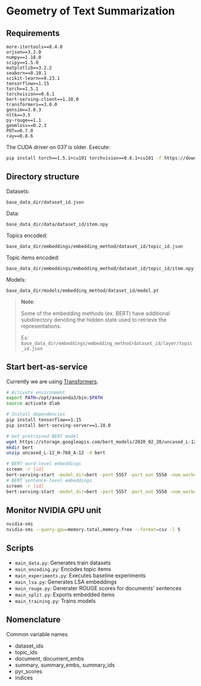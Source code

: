 # Geometry of Text Summarization

## Requirements

    more-itertools==8.4.0
    orjson==3.2.0
    numpy==1.18.0
    scipy==1.5.0
    matplotlib==3.2.2
    seaborn==0.10.1
    scikit-learn==0.23.1
    tensorflow==1.15
    torch==1.5.1
    torchvision==0.6.1
    bert-serving-client==1.10.0
    transformers==3.0.0
    gensim==3.8.3
    nltk==3.5
    py-rouge==1.1
    geomloss==0.2.3
    POT==0.7.0
    ray==0.8.6

The CUDA driver on 037 is older. Execute:

```bash
pip install torch==1.5.1+cu101 torchvision==0.6.1+cu101 -f https://download.pytorch.org/whl/torch_stable.html
```

## Directory structure

Datasets:

`base_data_dir/dataset_id.json`

Data:

`base_data_dir/data/dataset_id/item.npy`

Topics encoded:

`base_data_dir/embeddings/embedding_method/dataset_id/topic_id.json`

Topic items encoded:

`base_data_dir/embeddings/embedding_method/dataset_id/topic_id/item.npy`

Models:

`base_data_dir/models/embedding_method/dataset_id/model.pt`

> **Note**:
>
> Some of the embedding methods (ex. BERT) have additional subdirectory denoting the hidden state used to retrieve the representations.
> 
> Ex:
> `base_data_dir/embeddings/embedding_method/dataset_id/layer/topic_id.json`

## Start bert-as-service

Currently we are using [Transformers](https://github.com/huggingface/transformers).

```bash
# Activate environment
export PATH=/opt/anaconda3/bin:$PATH
source activate dlab

# Install dependencies
pip install tensorflow==1.15
pip install bert-serving-server==1.10.0

# Get pretrained BERT model
wget https://storage.googleapis.com/bert_models/2020_02_20/uncased_L-12_H-768_A-12.zip
mkdir bert
unzip uncased_L-12_H-768_A-12 -d bert

# BERT word-level embeddings
screen -r [id]
bert-serving-start -model_dir=bert -port 5557 -port_out 5558 -num_worker=8 -max_seq_len=NONE -max_batch_size=64 -pooling_strategy=NONE -show_tokens_to_client
# BERT sentence-level embeddings
screen -r [id]
bert-serving-start -model_dir=bert -port 5557 -port_out 5558 -num_worker=8 -max_seq_len=NONE -max_batch_size=64
```

## Monitor NVIDIA GPU unit

```bash
nvidia-smi
nvidia-smi --query-gpu=memory.total,memory.free --format=csv -l 5
```

## Scripts

- `main_data.py`:           Generates train datasets
- `main_encoding.py`:       Encodes topic items
- `main_experiments.py`:    Executes baseline experiments
- `main_lsa.py`:            Generates LSA embeddings
- `main_rouge.py`:          Generater ROUGE scores for documents' sentences
- `main_split.py`:          Exports embedded items
- `main_training.py`:       Trains models

## Nomenclature

Common variable names

- dataset_ids
- topic_ids
- document, document_embs
- summary, summary_embs, summary_ids
- pyr_scores
- indices

